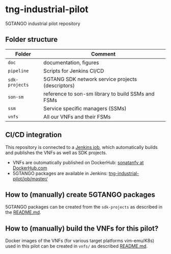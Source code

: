 # tng-industrial-pilot
5GTANGO industrial pilot repository


## Folder structure

| Folder | Comment |
| --- | --- |
| `doc` | documentation, figures |
| `pipeline` | Scripts for Jenkins CI/CD |
| `sdk-projects` | 5GTANG SDK network service projects (descriptors) |
| `son-sm`| reference to son-sm library to build SSMs and FSMs |
| `ssm` | Service specific managers (SSMs) |
| `vnfs` | All our VNFs and their FSMs |

## CI/CD integration

This repository is connected to a [Jenkins job](https://jenkins.sonata-nfv.eu/view/PIPELINE/job/tng-industrial-pilot/), which automatically builds and publishes the VNFs as well as SDK projects.

* VNFs are outomatically published on DockerHub: [sonatanfv at DockerHub.com](https://hub.docker.com/u/sonatanfv)
* 5GTANGO packages are available in Jenkins: [tng-industrial-pilot/job/master/](https://jenkins.sonata-nfv.eu/view/PIPELINE/job/tng-industrial-pilot/job/master/)

## How to (manually) create 5GTANGO packages

5GTANGO packages can be created from the `sdk-projects` as described in the [README.md](sdk-projects/).

## How to (manually) build the VNFs for this pilot?

Docker images of the VNFs (for various target platforms vim-emu/K8s) used in this pilot can be created in `vnfs/` as described [README.md](vnfs/).
